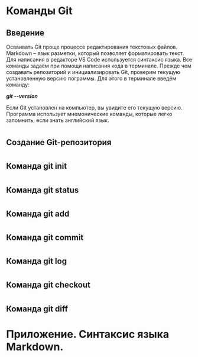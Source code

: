 # Команды Git
## Введение
Осваивать Git проще процессе редактирования текстовых файлов. Markdown  – язык разметки, который позволяет форматировать текст. Для написания в редакторе VS Code используется синтаксис языка. Все команды задаём при помощи написания кода в терминале. Прежде чем создавать репозиторий и инициализировать Git, проверим текущую установленную версию пограммы. Для этого в терминале введём команду:

__*git --version*__

Если Git установлен на компьютер, вы увидите его текущую версию. Программа использует мнемонические команды, которые легко запомнить, если знать английский язык.
#
## Создание Git-репозитория

#
## Команда git init

#
## Команда git status

#
## Команда git add

#
## Команда git commit

#
## Команда git log

#
## Команда git checkout

#
## Команда git diff

#
# Приложение. Синтаксис языка Markdown. 